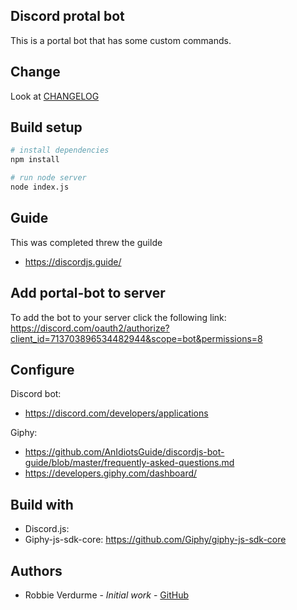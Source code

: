 ## Discord protal bot
This is a portal bot that has some custom commands.

## Change
Look at [CHANGELOG](https://github.com/RobbieVerdurme/Discord-Portal-bot/blob/master/CHANGELOG.md)

## Build setup
``` bash
# install dependencies
npm install

# run node server
node index.js
```

## Guide
This was completed threw the guilde
 - https://discordjs.guide/

## Add portal-bot to server
To add the bot to your server click the following link:
https://discord.com/oauth2/authorize?client_id=713703896534482944&scope=bot&permissions=8

## Configure
Discord bot:
- https://discord.com/developers/applications

Giphy:
- https://github.com/AnIdiotsGuide/discordjs-bot-guide/blob/master/frequently-asked-questions.md
- https://developers.giphy.com/dashboard/


## Build with
- Discord.js: 
- Giphy-js-sdk-core: https://github.com/Giphy/giphy-js-sdk-core

## Authors
- Robbie Verdurme - *Initial work* - [GitHub](https://github.com/RobbieVerdurme)

